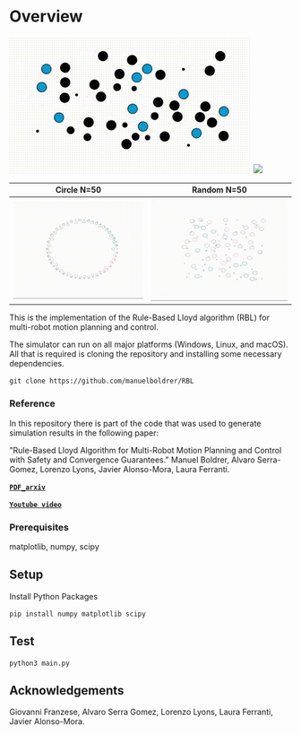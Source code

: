 # Overview
               
![](videos/tud.gif)     ![](videos/4robots.gif)   




Circle N=50                  |   Random N=50       | 
:-------------------------:|:-------------------------:|
![](videos/circle.gif)  | ![](videos/random.gif) | 


This is the implementation of the Rule-Based Lloyd algorithm (RBL) for multi-robot motion planning and control. 


The simulator can run on all major platforms (Windows, Linux, and macOS). All that is required is cloning the repository and installing some necessary dependencies.


    git clone https://github.com/manuelboldrer/RBL

### Reference
In this repository there is part of the code that was used to generate simulation results in the following paper: 

"Rule-Based Lloyd Algorithm for Multi-Robot Motion Planning and Control with Safety and Convergence Guarantees."
Manuel Boldrer, Alvaro Serra-Gomez, Lorenzo Lyons, Javier Alonso-Mora, Laura Ferranti. 

**[`PDF_arxiv`](https://arxiv.org/pdf/2310.19511.pdf)** 

**[`Youtube video`](https://www.youtube.com/watch?v=ZCm-KYHxNG4)** 
 

### Prerequisites
matplotlib, numpy, scipy

## Setup
Install Python Packages
    
    pip install numpy matplotlib scipy
    
## Test
    python3 main.py 

## Acknowledgements

Giovanni Franzese,
Alvaro Serra Gomez,
Lorenzo Lyons,
Laura Ferranti,
Javier Alonso-Mora.







